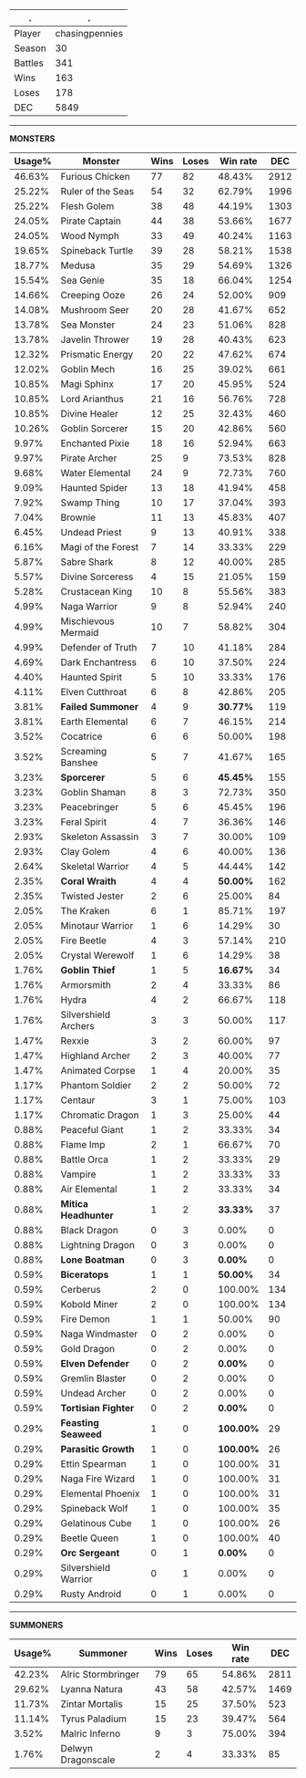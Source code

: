 .|.
|-|-
Player|chasingpennies
Season|30
Battles|341
Wins|163
Loses|178
DEC|5849

---
**MONSTERS**

Usage%|Monster|Wins|Loses|Win rate|DEC|
-|-|-|-|-|-|
46.63%|Furious Chicken|77|82|48.43%|2912|
25.22%|Ruler of the Seas|54|32|62.79%|1996|
25.22%|Flesh Golem|38|48|44.19%|1303|
24.05%|Pirate Captain|44|38|53.66%|1677|
24.05%|Wood Nymph|33|49|40.24%|1163|
19.65%|Spineback Turtle|39|28|58.21%|1538|
18.77%|Medusa|35|29|54.69%|1326|
15.54%|Sea Genie|35|18|66.04%|1254|
14.66%|Creeping Ooze|26|24|52.00%|909|
14.08%|Mushroom Seer|20|28|41.67%|652|
13.78%|Sea Monster|24|23|51.06%|828|
13.78%|Javelin Thrower|19|28|40.43%|623|
12.32%|Prismatic Energy|20|22|47.62%|674|
12.02%|Goblin Mech|16|25|39.02%|661|
10.85%|Magi Sphinx|17|20|45.95%|524|
10.85%|Lord Arianthus|21|16|56.76%|728|
10.85%|Divine Healer|12|25|32.43%|460|
10.26%|Goblin Sorcerer|15|20|42.86%|560|
9.97%|Enchanted Pixie|18|16|52.94%|663|
9.97%|Pirate Archer|25|9|73.53%|828|
9.68%|Water Elemental|24|9|72.73%|760|
9.09%|Haunted Spider|13|18|41.94%|458|
7.92%|Swamp Thing|10|17|37.04%|393|
7.04%|Brownie|11|13|45.83%|407|
6.45%|Undead Priest|9|13|40.91%|338|
6.16%|Magi of the Forest|7|14|33.33%|229|
5.87%|Sabre Shark|8|12|40.00%|285|
5.57%|Divine Sorceress|4|15|21.05%|159|
5.28%|Crustacean King|10|8|55.56%|383|
4.99%|Naga Warrior|9|8|52.94%|240|
4.99%|Mischievous Mermaid|10|7|58.82%|304|
4.99%|Defender of Truth|7|10|41.18%|284|
4.69%|Dark Enchantress|6|10|37.50%|224|
4.40%|Haunted Spirit|5|10|33.33%|176|
4.11%|Elven Cutthroat|6|8|42.86%|205|
3.81%|**Failed Summoner**|4|9|**30.77%**|119|
3.81%|Earth Elemental|6|7|46.15%|214|
3.52%|Cocatrice|6|6|50.00%|198|
3.52%|Screaming Banshee|5|7|41.67%|165|
3.23%|**Sporcerer**|5|6|**45.45%**|155|
3.23%|Goblin Shaman|8|3|72.73%|350|
3.23%|Peacebringer|5|6|45.45%|196|
3.23%|Feral Spirit|4|7|36.36%|146|
2.93%|Skeleton Assassin|3|7|30.00%|109|
2.93%|Clay Golem|4|6|40.00%|136|
2.64%|Skeletal Warrior|4|5|44.44%|142|
2.35%|**Coral Wraith**|4|4|**50.00%**|162|
2.35%|Twisted Jester|2|6|25.00%|84|
2.05%|The Kraken|6|1|85.71%|197|
2.05%|Minotaur Warrior|1|6|14.29%|30|
2.05%|Fire Beetle|4|3|57.14%|210|
2.05%|Crystal Werewolf|1|6|14.29%|38|
1.76%|**Goblin Thief**|1|5|**16.67%**|34|
1.76%|Armorsmith|2|4|33.33%|86|
1.76%|Hydra|4|2|66.67%|118|
1.76%|Silvershield Archers|3|3|50.00%|117|
1.47%|Rexxie|3|2|60.00%|97|
1.47%|Highland Archer|2|3|40.00%|77|
1.47%|Animated Corpse|1|4|20.00%|35|
1.17%|Phantom Soldier|2|2|50.00%|72|
1.17%|Centaur|3|1|75.00%|103|
1.17%|Chromatic Dragon|1|3|25.00%|44|
0.88%|Peaceful Giant|1|2|33.33%|34|
0.88%|Flame Imp|2|1|66.67%|70|
0.88%|Battle Orca|1|2|33.33%|29|
0.88%|Vampire|1|2|33.33%|33|
0.88%|Air Elemental|1|2|33.33%|34|
0.88%|**Mitica Headhunter**|1|2|**33.33%**|37|
0.88%|Black Dragon|0|3|0.00%|0|
0.88%|Lightning Dragon|0|3|0.00%|0|
0.88%|**Lone Boatman**|0|3|**0.00%**|0|
0.59%|**Biceratops**|1|1|**50.00%**|34|
0.59%|Cerberus|2|0|100.00%|134|
0.59%|Kobold Miner|2|0|100.00%|134|
0.59%|Fire Demon|1|1|50.00%|90|
0.59%|Naga Windmaster|0|2|0.00%|0|
0.59%|Gold Dragon|0|2|0.00%|0|
0.59%|**Elven Defender**|0|2|**0.00%**|0|
0.59%|Gremlin Blaster|0|2|0.00%|0|
0.59%|Undead Archer|0|2|0.00%|0|
0.59%|**Tortisian Fighter**|0|2|**0.00%**|0|
0.29%|**Feasting Seaweed**|1|0|**100.00%**|29|
0.29%|**Parasitic Growth**|1|0|**100.00%**|26|
0.29%|Ettin Spearman|1|0|100.00%|31|
0.29%|Naga Fire Wizard|1|0|100.00%|31|
0.29%|Elemental Phoenix|1|0|100.00%|31|
0.29%|Spineback Wolf|1|0|100.00%|35|
0.29%|Gelatinous Cube|1|0|100.00%|26|
0.29%|Beetle Queen|1|0|100.00%|40|
0.29%|**Orc Sergeant**|0|1|**0.00%**|0|
0.29%|Silvershield Warrior|0|1|0.00%|0|
0.29%|Rusty Android|0|1|0.00%|0|

---
**SUMMONERS**

Usage%|Summoner|Wins|Loses|Win rate|DEC|
-|-|-|-|-|-|
42.23%|Alric Stormbringer|79|65|54.86%|2811|
29.62%|Lyanna Natura|43|58|42.57%|1469|
11.73%|Zintar Mortalis|15|25|37.50%|523|
11.14%|Tyrus Paladium|15|23|39.47%|564|
3.52%|Malric Inferno|9|3|75.00%|394|
1.76%|Delwyn Dragonscale|2|4|33.33%|85|
